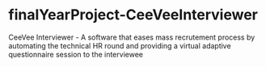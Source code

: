 # finalYearProject-CeeVeeInterviewer
CeeVee Interviewer - A software that eases mass recrutement process by automating the technical HR round and providing a virtual adaptive questionnaire session to the interviewee
